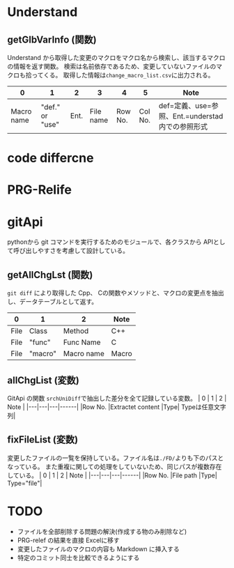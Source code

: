 # Understand 

## getGlbVarInfo (関数)
Understand から取得した変更のマクロをマクロ名から検索し、該当するマクロの情報を返す関数。
検索は名前依存であるため、変更していないファイルのマクロも拾ってくる。
取得した情報は`change_macro_list.csv`に出力される。

| 0 | 1 | 2 | 3 | 4 | 5 | Note |
|---|---|---|---|---|---|------|
|Macro name| "def." or "use"| Ent.| File name| Row No.| Col No.| def=定義、use=参照、Ent.=understad内での参照形式|


# code differcne

# PRG-Relife

# gitApi
pythonから git コマンドを実行するためのモジュールで、各クラスから APIとして呼び出しやすさを考慮して設計している。  

## getAllChgLst (関数)
`git diff` により取得した Cpp、 Cの関数やメソッドと、マクロの変更点を抽出し、データテーブルとして返す。

| 0 | 1 | 2 | Note |
|---|---|---|------|
|File|Class|Method| C++|
|File|"func"|Func Name | C|
|File|"macro"|Macro name| Macro|

## allChgList (変数)
GitApi の関数 `srchUniDiff`で抽出した差分を全て記録している変数。
| 0 | 1 | 2 | Note |
|---|---|---|------|
|Row No. |Extractet content |Type| Typeは任意文字列|

## fixFileList (変数)
変更したファイルの一覧を保持している。ファイル名は`./FD/`よりも下のパスとなっている。
また重複に関しての処理をしていないため、同じパスが複数存在している。
| 0 | 1 | 2 | Note |
|---|---|---|------|
|Row No. |File path |Type| Type="file"|


# TODO
- ファイルを全部削除する問題の解決(作成する物のみ削除など)
- PRG-relef の結果を直接 Excelに移す
- 変更したファイルのマクロの内容も Markdown に挿入する
- 特定のコミット同士を比較できるようにする

